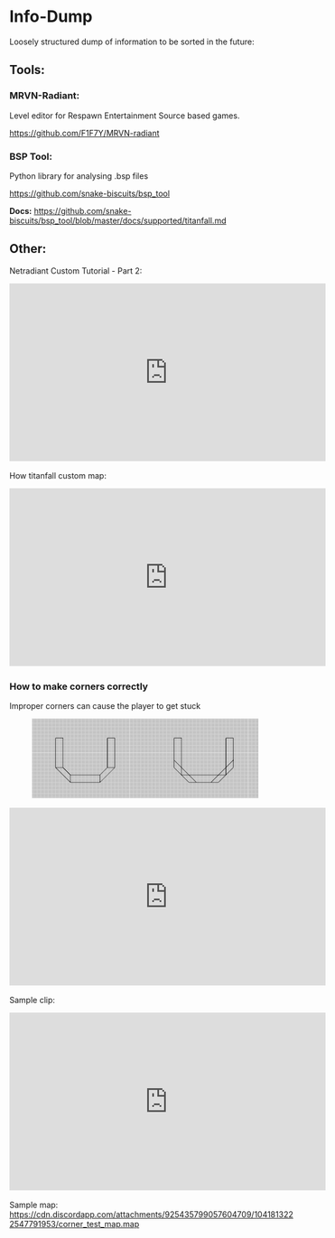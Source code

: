 # Info-Dump

Loosely structured dump of information to be sorted in the future:

## Tools:

### MRVN-Radiant:

Level editor for Respawn Entertainment Source based games.

https://github.com/F1F7Y/MRVN-radiant

### BSP Tool:

Python library for analysing .bsp files

https://github.com/snake-biscuits/bsp_tool

**Docs:** https://github.com/snake-biscuits/bsp_tool/blob/master/docs/supported/titanfall.md


## Other:

Netradiant Custom Tutorial - Part 2:

<iframe width="560" height="315" src="https://www.youtube-nocookie.com/embed/JZO8H4rBqtA" title="YouTube video player" frameborder="0" allow="accelerometer; autoplay; clipboard-write; encrypted-media; gyroscope; picture-in-picture; web-share" referrerpolicy="strict-origin-when-cross-origin" allowfullscreen></iframe>

How titanfall custom map:

<iframe width="560" height="315" src="https://www.youtube-nocookie.com/embed/gmNzc5Go2ow" title="YouTube video player" frameborder="0" allow="accelerometer; autoplay; clipboard-write; encrypted-media; gyroscope; picture-in-picture; web-share" referrerpolicy="strict-origin-when-cross-origin" allowfullscreen></iframe>

### How to make corners correctly

Improper corners can cause the player to get stuck

<figure class="screenshot">
<img src="/_static/map-corners.png" class="screenshot"
alt="/_static/map-corners.png" />
</figure>

<iframe width="560" height="315" src="https://www.youtube-nocookie.com/embed/mwvxonuCm8U" title="YouTube video player" frameborder="0" allow="accelerometer; autoplay; clipboard-write; encrypted-media; gyroscope; picture-in-picture; web-share" referrerpolicy="strict-origin-when-cross-origin" allowfullscreen></iframe>

Sample clip:

<iframe width="560" height="315" src="https://www.youtube-nocookie.com/embed/zgWDme7Y6oI" title="YouTube video player" frameborder="0" allow="accelerometer; autoplay; clipboard-write; encrypted-media; gyroscope; picture-in-picture; web-share" referrerpolicy="strict-origin-when-cross-origin" allowfullscreen></iframe>

Sample map: https://cdn.discordapp.com/attachments/925435799057604709/1041813222547791953/corner_test_map.map
